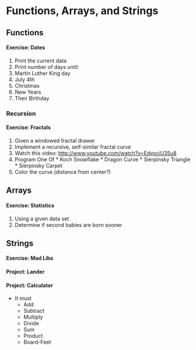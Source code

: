# Functions, Arrays, and Strings

## Functions

#### Exercise: Dates

1. Print the current data
1. Print number of days until:
  1. Martin Luther King day
  1. July 4th
  1. Christmas
  1. New Years
  1. Their Birthday

### Recursion

#### Exercise: Fractals

1. Given a windowed fractal drawer
1. Implement a recursive, self-similar fractal curve
  1. Watch this video: http://www.youtube.com/watch?v=EdyociU35u8
  1. Program One Of
    * Koch Snowflake
    * Dragon Curve
    * Sierpinsky Triangle
    * Sierpinsky Carpet
  1. Color the curve (distance from center?)

## Arrays

#### Exercise: Statistics

1. Using a given data set
1. Determine if second babies are born sooner

## Strings

#### Exercise: Mad Libs

#### Project: Lander

#### Project: Calculator

* It must
  * Add
  * Subtract
  * Multiply
  * Divide
  * Sum
  * Product
  * Board-Feet

